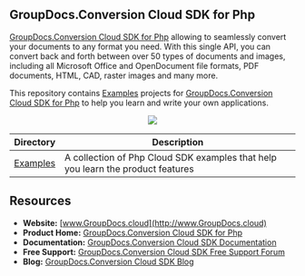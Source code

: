 ## GroupDocs.Conversion Cloud SDK for Php

[GroupDocs.Conversion Cloud SDK for Php](https://products.groupdocs.cloud/Conversion/php) allowing to seamlessly convert your documents to any format you need. With this single API, you can convert back and forth between over 50 types of documents and images, including all Microsoft Office and OpenDocument file formats, PDF documents, HTML, CAD, raster images and many more.

This repository contains [Examples](Examples) projects for [GroupDocs.Conversion Cloud SDK for Php](https://products.groupdocs.cloud/Conversion/php) to help you learn and write your own applications.

<p align="center">

  <a title="Download complete GroupDocs.Conversion Cloud SDK Examples for Php source code" href="https://github.com/groupdocs-Conversion-cloud/groupdocs-Conversion-cloud-php-samples/archive/master.zip">
	<img src="https://raw.github.com/AsposeExamples/php-examples-dashboard/master/images/downloadZip-Button-Large.png" />
  </a>
</p>

Directory | Description
--------- | -----------
[Examples](Examples)  | A collection of Php Cloud SDK examples that help you learn the product features

## Resources

+ **Website:** [www.GroupDocs.cloud](http://www.GroupDocs.cloud)
+ **Product Home:** [GroupDocs.Conversion Cloud SDK for Php](https://products.groupdocs.cloud/Conversion/php)
+ **Documentation:** [GroupDocs.Conversion Cloud SDK Documentation](https://docs.groupdocs.cloud/display/Conversioncloud/Home)
+ **Free Support:** [GroupDocs.Conversion Cloud SDK Free Support Forum](https://forum.groupdocs.cloud/c/conversion)
+ **Blog:** [GroupDocs.Conversion Cloud SDK Blog](https://blog.groupdocs.cloud/category/Conversion/)